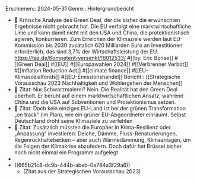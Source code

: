 Erschienen:: 2024-05-31
Genre:: Hintergrundbericht

- 📝 Kritische Analyse des Green Deal, der die bisher die erwünschten Ergebnisse nicht gebracht hat. Die EU verfolgt eine marktwirtschaftliche Linie und kann damit nicht mit den USA und China, die protektionistisch agieren, konkurrieren. Zum Erreichen der Klimaziele werden laut EU-Kommission bis 2030 zusätzlich 620 Milliarden Euro an Investitionen erforderlich, das sind 3,7% der Wirtschaftsleistung der EU. https://taz.de/Kompetent-versenkt/!6012533/ #[[by: Eric Bonse]] #[[Green Deal]] #[[EU]] #[[Europawahlen 2024]] #[[Verbrenner Verbot]] #[[Inflation Reduction Act]] #[[climate finance]] #[[EU-Klimasozialfonds]] #[[EU-Emissionshandel]]
  Bericht:: [[Strategische Vorausschau 2023 Nachhaltigkeit und Wohlergehen der Menschen]]
- 📌 Zitat: Nur Schwarzmalerei? Nein. Die Realität hat den Green Deal überholt. Er beruht auf einem marktwirtschaftlichen Ansatz, während China und die USA auf Subventionen und Protektionismus setzen.
- 📌 Zitat: Doch kein einziges EU-Land ist bei der grünen Transformation „on track“ (im Plan), wie ein grüner EU-Abgeordneter einräumt. Selbst Deutschland droht seine Klimaziele zu verfehlen
- 📌 Zitat: Zusätzlich müssten die Europäer in Klima-Resilienz oder „Anpassung“ investieren: Deiche, Dämme, Fluss-Renaturierungen, Regenrückhaltebecken – aber auch Wärmedämmung, Klimaanlagen, um die Folgen der Klimakrise abzufedern. Doch dafür hat Brüssel bisher noch nicht einmal ein Programm aufgelegt
-
- ((665b21c8-dc9b-444b-abeb-0e784a3f29a6))
	- (Zitat aus der Strategischen Vorausschau 2023)